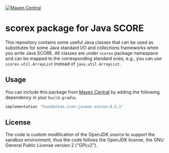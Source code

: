 [![Maven Central](https://maven-badges.herokuapp.com/maven-central/foundation.icon/javaee-scorex/badge.svg)](https://search.maven.org/search?q=g:foundation.icon%20a:javaee-scorex)

# scorex package for Java SCORE

This repository contains some useful Java classes that can be used as substitutes for some Java standard I/O and collections frameworks when you write Java SCORE.
All classes are under `scorex` package namespace and can be mapped to the corresponding standard ones, e.g., you can use `scorex.util.ArrayList` instead of `java.util.ArrayList`.

## Usage

You can include this package from [Maven Central](https://search.maven.org/search?q=g:foundation.icon%20a:javaee-scorex)
by adding the following dependency in your `build.gradle`.

```groovy
implementation 'foundation.icon:javaee-scorex:0.5.2'
```

## License

The code is custom modification of the OpenJDK source to support the sandbox environment,
thus the code follows the OpenJDK license, the GNU General Public License version 2 ("GPLv2").
